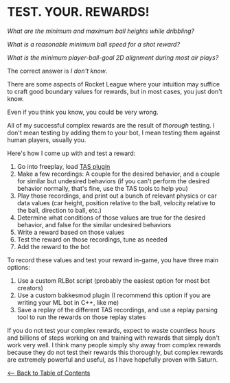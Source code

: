 # TEST. YOUR. REWARDS!

*What are the minimum and maximum ball heights while dribbling?*

*What is a reasonable minimum ball speed for a shot reward?*

*What is the minimum player-ball-goal 2D alignment during most air plays?*

The correct answer is *I don't know*.

There are some aspects of Rocket League where your intuition may suffice to craft good boundary values for rewards, but in most cases, you just don't know.

Even if you think you know, you could be very wrong.

All of my successful complex rewards are the result of *thorough* testing. I don't mean testing by adding them to your bot, I mean testing them against human players, usually you.

Here's how I come up with and test a reward:
1. Go into freeplay, load [TAS plugin](https://bakkesplugins.com/plugins/view/351)
2. Make a few recordings: A couple for the desired behavior, and a couple for similar but undesired behaviors (if you can't perform the desired behavior normally, that's fine, use the TAS tools to help you)
3. Play those recordings, and print out a bunch of relevant physics or car data values (car height, position relative to the ball, velocity relative to the ball, direction to ball, etc.)
4. Determine what conditions of those values are true for the desired behavior, and false for the similar undesired behaviors
5. Write a reward based on those values
6. Test the reward on those recordings, tune as needed
7. Add the reward to the bot

To record these values and test your reward in-game, you have three main options:
1. Use a custom RLBot script (probably the easiest option for most bot creators)
2. Use a custom bakkesmod plugin (I recommend this option if you are writing your ML bot in C++, like me)
3. Save a replay of the different TAS recordings, and use a replay parsing tool to run the rewards on those replay states

If you do not test your complex rewards, expect to waste countless hours and billions of steps working on and training with rewards that simply don't work very well.
I think many people simply shy away from complex rewards because they do not test their rewards this thoroughly, but complex rewards are extremely powerful and useful, as I have hopefully proven with Saturn.

[<-- Back to Table of Contents](README.md)